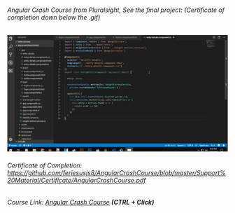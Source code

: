 ###### Angular Crash Course from Pluralsight, See the final project: (*Certificate of completion down below the .gif*)
![FinalProject](https://github.com/ferjesusjs8/AngularCrashCourse/blob/master/Support%20Material/FinalProject/Pluralsight_AngularCrashCourse.gif)

###### Certificate of Completion: https://github.com/ferjesusjs8/AngularCrashCourse/blob/master/Support%20Material/Certificate/AngularCrashCourse.pdf

###### Course Link: [Angular Crash Course](https://app.pluralsight.com/library/courses/angular-crash-course/table-of-contents) ***(CTRL + Click)***
